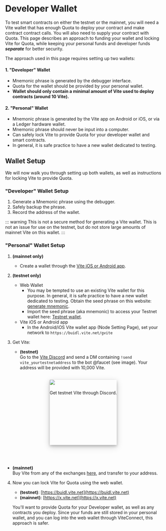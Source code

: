 # Developer Wallet

To test smart contracts on either the testnet or the mainnet, you will need a Vite wallet that has enough Quota to deploy your contract and make contract contract calls. You will also need to supply your contract with Quota. This page describes an approach to funding your wallet and locking Vite for Quota, while keeping your personal funds and developer funds ***separate*** for better security.

The approach used in this page requires setting up two wallets:

#### 1. "Developer" Wallet
- Mnemonic phrase is generated by the debugger interface.
- Quota for the wallet should be provided by your personal wallet.
- **Wallet should only contain a minimal amount of Vite used to deploy contracts (around 10 Vite).**

#### 2. "Personal" Wallet
- Mnemonic phrase is generated by the Vite app on Android or iOS, or via a Ledger hardware wallet.
- Mnemonic phrase should never be input into a computer.
- Can safely lock Vite to provide Quota for your developer wallet and smart contracts.
- In general, it is safe practice to have a new wallet dedicated to testing.


## Wallet Setup

We will now walk you through setting up both wallets, as well as instructions for locking Vite to provide Quota.

### "Developer" Wallet Setup

1. Generate a Mnemonic phrase using the debugger.
2. Safely backup the phrase.
3. Record the address of the wallet.

::: warning
This is not a secure method for generating a Vite wallet. This is not an issue for use on the testnet, but do not store large amounts of mainnet Vite on this wallet.
:::



### "Personal" Wallet Setup

1. **(mainnet only)**
	- Create a wallet through the [Vite iOS or Android app](https://app.vite.net/).

2. **(testnet only)**
	- Web Wallet
		- You may be tempted to use an existing Vite wallet for this purpose. In general, it is safe practice to have a new wallet dedicated to testing. Obtain the seed phrase on this website: [generate mnemonic](https://iancoleman.io/bip39/).
		- Import the seed phrase (aka mnemonic) to access your Testnet wallet here: [Testnet wallet](https://buidl.vite.net/startLogin).
	- Vite iOS or Android app
		- In the Android/iOS Vite wallet app (Node Setting Page), set your network to `https://buidl.vite.net/gvite`

3. Get Vite:
    - **(testnet)** <br>
Go to the [Vite Discord](https://discordapp.com/invite/CsVY76q) and send a DM containing `!send vite_yourtestnetaddress` to the bot @faucet (see image). Your address will be provided with 10,000 Vite.
<br>
<div style="height:15em; display: flex; justify-content: space-between;">
<div style="float:left;height:100%;margin:0 auto; text-align:center; box-shadow: 0 4px 8px 0 rgba(0, 0, 0, 0.2), 0 6px 20px 0 rgba(0, 0, 0, 0.19);"><img src="./dev-wallet/faucet.png" style="max-height: 100%; max-width: 100%; display: block; margin: 0; width: auto; height: auto;"><br>Get testnet Vite through Discord.</div>
</div>
<br><br><br>

 - **(mainnet)** <br>
Buy Vite from any of the exchanges [here](https://vite.org/token#getToken), and transfer to your address.


4. Now you can lock Vite for Quota using the web wallet.
    - **(testnet)**: [https://buidl.vite.net](https://buidl.vite.net)
	- **(mainnet)**: [https://x.vite.net](https://x.vite.net)

   You'll want to provide Quota for your Developer wallet, as well as any contracts you deploy. Since your funds are still stored in your personal wallet, and you can log into the web wallet through ViteConnect, this approach is safer.
